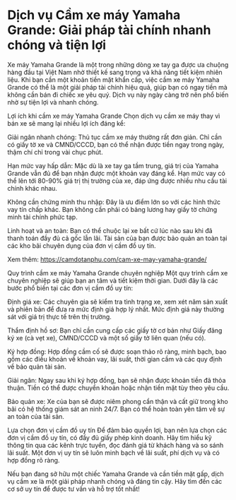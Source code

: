 # Dịch vụ Cầm xe máy Yamaha Grande: Giải pháp tài chính nhanh chóng và tiện lợi

Xe máy Yamaha Grande là một trong những dòng xe tay ga được ưa chuộng hàng đầu tại Việt Nam nhờ thiết kế sang trọng và khả năng tiết kiệm nhiên liệu. Khi bạn cần một khoản tiền mặt khẩn cấp, việc cầm xe máy Yamaha Grande có thể là một giải pháp tài chính hiệu quả, giúp bạn có ngay tiền mà không cần bán đi chiếc xe yêu quý. Dịch vụ này ngày càng trở nên phổ biến nhờ sự tiện lợi và nhanh chóng.

Lợi ích khi cầm xe máy Yamaha Grande
Chọn dịch vụ cầm xe máy thay vì bán xe sẽ mang lại nhiều lợi ích đáng kể:

Giải ngân nhanh chóng: Thủ tục cầm xe máy thường rất đơn giản. Chỉ cần có giấy tờ xe và CMND/CCCD, bạn có thể nhận được tiền ngay trong ngày, thậm chí chỉ trong vài chục phút.

Hạn mức vay hấp dẫn: Mặc dù là xe tay ga tầm trung, giá trị của Yamaha Grande vẫn đủ để bạn nhận được một khoản vay đáng kể. Hạn mức vay có thể lên tới 80-90% giá trị thị trường của xe, đáp ứng được nhiều nhu cầu tài chính khác nhau.

Không cần chứng minh thu nhập: Đây là ưu điểm lớn so với các hình thức vay tín chấp khác. Bạn không cần phải có bảng lương hay giấy tờ chứng minh tài chính phức tạp.

Linh hoạt và an toàn: Bạn có thể chuộc lại xe bất cứ lúc nào sau khi đã thanh toán đầy đủ cả gốc lẫn lãi. Tài sản của bạn được bảo quản an toàn tại các kho bãi chuyên dụng của đơn vị cầm đồ uy tín.

Xem thêm: https://camdotanphu.com/cam-xe-may-yamaha-grande/

Quy trình cầm xe máy Yamaha Grande chuyên nghiệp
Một quy trình cầm xe chuyên nghiệp sẽ giúp bạn an tâm và tiết kiệm thời gian. Dưới đây là các bước phổ biến tại các đơn vị cầm đồ uy tín:

Định giá xe: Các chuyên gia sẽ kiểm tra tình trạng xe, xem xét năm sản xuất và phiên bản để đưa ra mức định giá hợp lý nhất. Mức định giá này thường sát với giá trị thực tế trên thị trường.

Thẩm định hồ sơ: Bạn chỉ cần cung cấp các giấy tờ cơ bản như Giấy đăng ký xe (cà vẹt xe), CMND/CCCD và một số giấy tờ liên quan (nếu có).

Ký hợp đồng: Hợp đồng cầm cố sẽ được soạn thảo rõ ràng, minh bạch, bao gồm các điều khoản về khoản vay, lãi suất, thời gian cầm và các quy định về bảo quản tài sản.

Giải ngân: Ngay sau khi ký hợp đồng, bạn sẽ nhận được khoản tiền đã thỏa thuận. Tiền có thể được chuyển khoản hoặc nhận tiền mặt tùy theo yêu cầu.

Bảo quản xe: Xe của bạn sẽ được niêm phong cẩn thận và cất giữ trong kho bãi có hệ thống giám sát an ninh 24/7. Bạn có thể hoàn toàn yên tâm về sự an toàn của tài sản.

Lựa chọn đơn vị cầm đồ uy tín
Để đảm bảo quyền lợi, bạn nên lựa chọn các đơn vị cầm đồ uy tín, có đầy đủ giấy phép kinh doanh. Hãy tìm hiểu kỹ thông tin qua các kênh trực tuyến, đọc đánh giá từ khách hàng và so sánh lãi suất. Một đơn vị uy tín sẽ luôn minh bạch về lãi suất, phí dịch vụ và có hợp đồng rõ ràng.

Nếu bạn đang sở hữu một chiếc Yamaha Grande và cần tiền mặt gấp, dịch vụ cầm xe là một giải pháp nhanh chóng và đáng tin cậy. Hãy tìm đến các cơ sở uy tín để được tư vấn và hỗ trợ tốt nhất!
